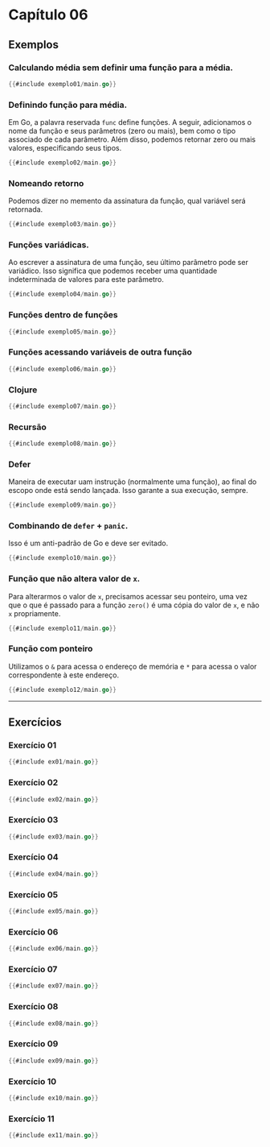 # Capítulo 06

## Exemplos

### Calculando média sem definir uma função para a média.
```go
{{#include exemplo01/main.go}}
```

### Definindo função para média.

Em Go, a palavra reservada `func` define funções. A seguir, adicionamos o nome da função e seus parâmetros (zero ou mais), bem como o tipo associado de cada parâmetro. Além disso, podemos retornar zero ou mais valores, especificando seus tipos.
```go
{{#include exemplo02/main.go}}
```

### Nomeando retorno

Podemos dizer no memento da assinatura da função, qual variável será retornada.
```go
{{#include exemplo03/main.go}}
```

### Funções variádicas.

Ao escrever a assinatura de uma função, seu último parâmetro pode ser variádico. Isso significa que podemos receber uma quantidade indeterminada de valores para este parâmetro.
```go
{{#include exemplo04/main.go}}
```

### Funções dentro de funções
```go
{{#include exemplo05/main.go}}
```

### Funções acessando variáveis de outra função
```go
{{#include exemplo06/main.go}}
```

### Clojure
```go
{{#include exemplo07/main.go}}
```

### Recursão
```go
{{#include exemplo08/main.go}}
```

### Defer

Maneira de executar uam instrução (normalmente uma função), ao final do escopo onde está sendo lançada. Isso garante a sua execução, sempre.
```go
{{#include exemplo09/main.go}}
```

### Combinando de `defer` + `panic`.

Isso é um anti-padrão de Go e deve ser evitado.
```go
{{#include exemplo10/main.go}}
```

### Função que não altera valor de `x`.

Para alterarmos o valor de `x`, precisamos acessar seu ponteiro, uma vez que o que é passado para a função `zero()` é uma cópia do valor de `x`, e não `x` propriamente.
```go
{{#include exemplo11/main.go}}
```

### Função com ponteiro

Utilizamos o `&` para acessa o endereço de memória e `*` para acessa o valor correspondente à este endereço.

```go
{{#include exemplo12/main.go}}
```

---

## Exercícios

### Exercício 01
```go
{{#include ex01/main.go}}
```

### Exercício 02
```go
{{#include ex02/main.go}}
```

### Exercício 03
```go
{{#include ex03/main.go}}
```

### Exercício 04
```go
{{#include ex04/main.go}}
```

### Exercício 05
```go
{{#include ex05/main.go}}
```

### Exercício 06
```go
{{#include ex06/main.go}}
```

### Exercício 07
```go
{{#include ex07/main.go}}
```

### Exercício 08
```go
{{#include ex08/main.go}}
```

### Exercício 09
```go
{{#include ex09/main.go}}
```

### Exercício 10
```go
{{#include ex10/main.go}}
```

### Exercício 11
```go
{{#include ex11/main.go}}
```